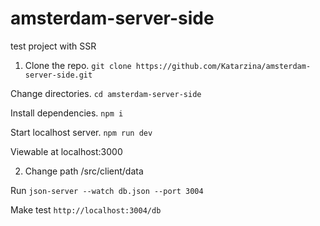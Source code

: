 # amsterdam-server-side
test project with SSR

1. Clone the repo.
`git clone https://github.com/Katarzina/amsterdam-server-side.git`

Change directories.
`cd amsterdam-server-side`

Install dependencies.
`npm i`

Start localhost server.
`npm run dev`

Viewable at localhost:3000 

2. Change path /src/client/data 

Run `json-server --watch db.json --port 3004`

Make test `http://localhost:3004/db`
